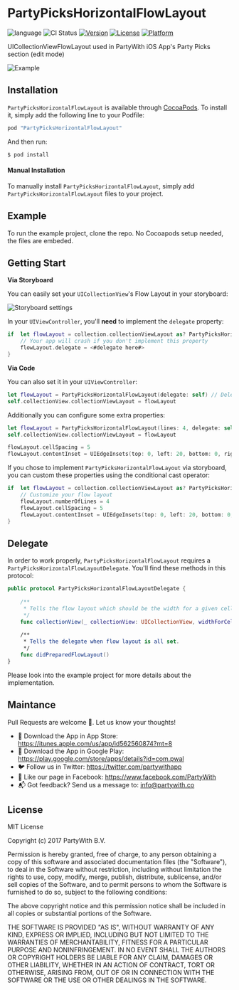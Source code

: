 # PartyPicksHorizontalFlowLayout
![language](https://img.shields.io/badge/Language-%20Swift%20-orange.svg)
![CI Status](https://img.shields.io/badge/build-passing-brightgreen.svg)
[![Version](https://img.shields.io/cocoapods/v/PartyPicksHorizontalFlowLayout.svg?style=flat)](http://cocoapods.org/pods/PartyPicksHorizontalFlowLayout)
[![License](https://img.shields.io/cocoapods/l/PartyPicksHorizontalFlowLayout.svg?style=flat)](http://cocoapods.org/pods/PartyPicksHorizontalFlowLayout)
[![Platform](https://img.shields.io/cocoapods/p/PartyPicksHorizontalFlowLayout.svg?style=flat)](http://cocoapods.org/pods/PartyPicksHorizontalFlowLayout)

UICollectionViewFlowLayout used in PartyWith iOS App's Party Picks section (edit mode)

<img src="http://felipe.ricieri.me/pods/pphfl2.png" alt="Example">


## Installation

`PartyPicksHorizontalFlowLayout` is available through [CocoaPods](http://cocoapods.org). To install it, simply add the following line to your Podfile:

```swift
pod "PartyPicksHorizontalFlowLayout"
```

And then run:

`$ pod install`


#### Manual Installation

To manually install `PartyPicksHorizontalFlowLayout`, simply add `PartyPicksHorizontalFlowLayout` files to your project.


## Example

To run the example project, clone the repo. No Cocoapods setup needed, the files are embeded.


## Getting Start

**Via Storyboard**

You can easily set your `UICollectionView`'s Flow Layout in your storyboard:

<img src="http://felipe.ricieri.me/pods/pphfl_sbs.png" alt="Storyboard settings">

In your `UIViewController`, you'll **need** to implement the `delegate` property:

```swift
if  let flowLayout = collection.collectionViewLayout as? PartyPicksHorizontalFlowLayout {
    // Your app will crash if you don't implement this property
    flowLayout.delegate = <#delegate here#>
}
```

**Via Code**

You can also set it in your `UIViewController`:

```swift
let flowLayout = PartyPicksHorizontalFlowLayout(delegate: self) // Delegate is required
self.collectionView.collectionViewLayout = flowLayout
```

Additionally you can configure some extra properties:

```swift
let flowLayout = PartyPicksHorizontalFlowLayout(lines: 4, delegate: self) // Delegate is required
self.collectionView.collectionViewLayout = flowLayout

flowLayout.cellSpacing = 5
flowLayout.contentInset = UIEdgeInsets(top: 0, left: 20, bottom: 0, right: 20)
```

If you chose to implement `PartyPicksHorizontalFlowLayout` via storyboard, you can custom these properties using the conditional cast operator:

```swift
if  let flowLayout = collection.collectionViewLayout as? PartyPicksHorizontalFlowLayout {
    // Customize your flow layout
    flowLayout.numberOfLines = 4
    flowLayout.cellSpacing = 5
    flowLayout.contentInset = UIEdgeInsets(top: 0, left: 20, bottom: 0, right: 20)
}
```


## Delegate

In order to work properly, `PartyPicksHorizontalFlowLayout` requires a `PartyPicksHorizontalFlowLayoutDelegate`. You'll find these methods in this protocol:

```swift
public protocol PartyPicksHorizontalFlowLayoutDelegate {
    
    /**
     * Tells the flow layout which should be the width for a given cell.
     */
    func collectionView(_ collectionView: UICollectionView, widthForCellAt indexPath: IndexPath, withHeight height: CGFloat) -> CGFloat
    
    /**
     * Tells the delegate when flow layout is all set.
     */
    func didPreparedFlowLayout()
}
```

Please look into the example project for more details about the implementation.


## Maintance

Pull Requests are welcome 🙂. Let us know your thoughts!

- 🍎 Download the App in App Store: https://itunes.apple.com/us/app/id562560874?mt=8
- 🤖 Download the App in Google Play: https://play.google.com/store/apps/details?id=com.pwal
- 🐦 Follow us in Twitter: https://twitter.com/partywithapp
- 👤 Like our page in Facebook: https://www.facebook.com/PartyWith
- 📬 Got feedback? Send us a message to: info@partywith.co


## License

MIT License

Copyright (c) 2017 PartyWith B.V.

Permission is hereby granted, free of charge, to any person obtaining a copy
of this software and associated documentation files (the "Software"), to deal
in the Software without restriction, including without limitation the rights
to use, copy, modify, merge, publish, distribute, sublicense, and/or sell
copies of the Software, and to permit persons to whom the Software is
furnished to do so, subject to the following conditions:

The above copyright notice and this permission notice shall be included in all
copies or substantial portions of the Software.

THE SOFTWARE IS PROVIDED "AS IS", WITHOUT WARRANTY OF ANY KIND, EXPRESS OR
IMPLIED, INCLUDING BUT NOT LIMITED TO THE WARRANTIES OF MERCHANTABILITY,
FITNESS FOR A PARTICULAR PURPOSE AND NONINFRINGEMENT. IN NO EVENT SHALL THE
AUTHORS OR COPYRIGHT HOLDERS BE LIABLE FOR ANY CLAIM, DAMAGES OR OTHER
LIABILITY, WHETHER IN AN ACTION OF CONTRACT, TORT OR OTHERWISE, ARISING FROM,
OUT OF OR IN CONNECTION WITH THE SOFTWARE OR THE USE OR OTHER DEALINGS IN THE
SOFTWARE.
